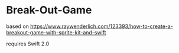 # Break-Out-Game

based on https://www.raywenderlich.com/123393/how-to-create-a-breakout-game-with-sprite-kit-and-swift

requires Swift 2.0
